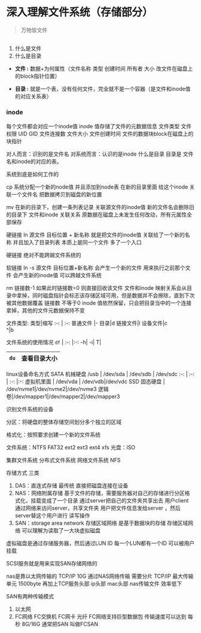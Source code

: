 <div style='display: none'>
  Date: 2022-01-15 10:54:05
  LastEditors: gyg
  LastEditTime: 2022-01-15 16:39:57
  FilePath: \test\存储1_15.mm.md
</div>

# 深入理解文件系统（存储部分）

>万物皆文件

## 
1. 什么是文件
2. 什么是目录

- **文件 :**  数据+为何属性（文件名称 类型 创建时间 所有者 大小 改文件在磁盘上的block指针位置）

- **目录 :**  就是一个表，没有任何文件，完全就不是一个容器（是文件和inode值的对应关系表）

### inode
每个文件都会对应一个inode值
inode 值存储了文件的元数据信息
文件类型 文件权限 UID GID 文件连接数 文件大小 文件创建时间 文件的数据块block在磁盘上的块指针

对人而言：识别的是文件名
对系统而言：认识的是inode 
什么是目录 目录是 文件名和inode的对应的表。

系统到底是如何工作的

cp 系统分配一个新的node值 并且添加到node表
在新的目录里面 给这个inode 关联一个文件名
把数据拷贝到磁盘的新位置

mv 在新的目录下，创建一条列表记录 关联源文件的inode值 新的文件名会删除旧的目录下 文件和inode 关联关系
原数据在磁盘上未发生任何改动，所有元属性全部保存

硬链接 ln 源文件 目标位置 + 新名称
就是把文件的inode值 关联给了一个新的名称 并且加入了目录列表
本质上是同一个文件 多了一个入口

硬链接 绝对不能跨越文件系统的

软链接 ln -s 源文件 目标位置+新名称
会产生一个新的文件 用来执行之前那个文件 会产生新的inode值
可以跨越文件系统

rm 链接数-1 如果此时链接数=0 则直接回收该文件
    文件和inode 映射关系会从目录中拿掉，同时磁盘指针会标志该存储区域可用，但是数据并不会擦除，直到下次被其他数据覆盖
链接数 不等于0 inode 值依然保留，只会把目录当中的一个连接拿掉，其他的文件元数据保持不变

文件类型:
类型|缩写
:-: | :-:
普通文件 |-
目录|d
链接文件|l
设备文件|c  
^|b 

文件系统的使用情况
`df` |
:-: |:-:
-h|
-i|
T|

`du`|查看目录大小
:-: | :-:



linux设备命名方式
SATA 机械硬盘 /usb   |  /dev/sda  | /dev/sdb |  /dev/sdc
:-: | :-: | :-: |:-:
虚拟机里面           |   /dev/vda  | /dev/vdb|/dev/vdc
SSD 固态硬盘          | /dev/nvme1|/dev/nvme2|/dev/nvme3
逻辑卷|/dev/mapper1|/dev/mapper2|/dev/mapper3

识别文件系统的设备

分区：将硬盘的整体存储空间划分多个独立的区域

格式化：按照要求创建一个新的文件系统

 文件系统：NTFS FAT32 ext2 ext3 ext4 xfs
 光盘：ISO

 集群文件系统
 分布式文件系统
 网络文件系统 NFS

存储方式 三类

1. DAS：直连式存储 最传统 直接把磁盘连接在设备
2. NAS：网络附属存储 基于文件的存储，需要服务器对自己的存储进行分区格式化，挂载变成了一个目录 通过server把自己的文件夹共享出去 用户client 通过网络来访问server，共享文件夹
用户把文件信息发给server ，然后server替这个用户进行 读写操作
3. SAN：storage area network 存储区域网络 是基于数据块的存储 存储区域网络 可以理解为读取了一大块虚拟磁盘

虚拟磁盘是通过存储服务器，然后通过LUN ID 每一个LUN都有一个ID 可以被用户挂载

SCSI服务就是用来实现SAN存储网络的

nas是靠以太网传输的 TCP/IP
10G 通过NAS网络传输 需要分片 TCP/IP 最大传输单元 1500byte 再加上TCP服务头部 ip头部 mac头部 
nas传输文件 效率低下 


SAN有两种传输模式
1. 以太网
2. FC网络  FC交换机 FC网卡 光纤 FC网络支持巨型数据包 传输速度可以达到 每秒 8G/16G 通常把SAN 叫做FCSAN

